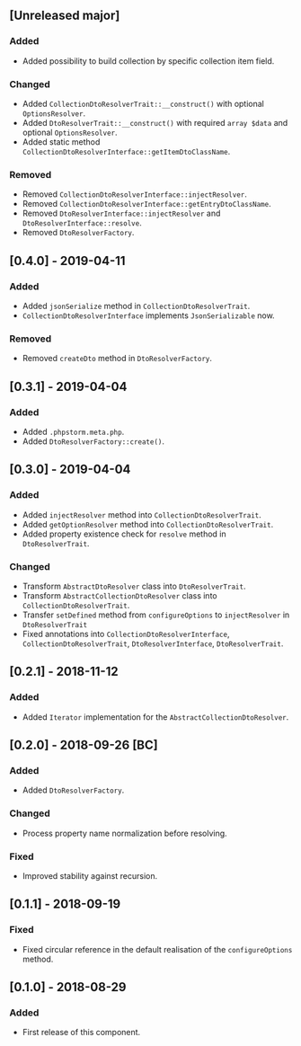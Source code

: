 ## [Unreleased major]
### Added
- Added possibility to build collection by specific collection item field.
### Changed
- Added `CollectionDtoResolverTrait::__construct()` with optional `OptionsResolver`.
- Added `DtoResolverTrait::__construct()` with required `array $data` and optional `OptionsResolver`.
- Added static method `CollectionDtoResolverInterface::getItemDtoClassName`.
### Removed
- Removed `CollectionDtoResolverInterface::injectResolver`.
- Removed `CollectionDtoResolverInterface::getEntryDtoClassName`.
- Removed `DtoResolverInterface::injectResolver` and `DtoResolverInterface::resolve`.
- Removed `DtoResolverFactory`.

## [0.4.0] - 2019-04-11
### Added
- Added `jsonSerialize` method in `CollectionDtoResolverTrait`.
- `CollectionDtoResolverInterface` implements `JsonSerializable` now.
### Removed
- Removed `createDto` method in `DtoResolverFactory`.

## [0.3.1] - 2019-04-04
### Added
- Added `.phpstorm.meta.php`.
- Added `DtoResolverFactory::create()`.

## [0.3.0] - 2019-04-04
### Added
- Added `injectResolver` method into `CollectionDtoResolverTrait`.
- Added `getOptionResolver` method into `CollectionDtoResolverTrait`.
- Added property existence check for `resolve` method in `DtoResolverTrait`.
### Changed
- Transform `AbstractDtoResolver` class into `DtoResolverTrait`.
- Transform `AbstractCollectionDtoResolver` class into `CollectionDtoResolverTrait`.
- Transfer `setDefined` method from `configureOptions` to `injectResolver` in `DtoResolverTrait`
- Fixed annotations into `CollectionDtoResolverInterface`, `CollectionDtoResolverTrait`, 
`DtoResolverInterface`, `DtoResolverTrait`.

## [0.2.1] - 2018-11-12
### Added
- Added `Iterator` implementation for the `AbstractCollectionDtoResolver`.

## [0.2.0] - 2018-09-26 [BC]
### Added
- Added `DtoResolverFactory`.
### Changed
- Process property name normalization before resolving.
### Fixed
- Improved stability against recursion.

## [0.1.1] - 2018-09-19
### Fixed
- Fixed circular reference in the default realisation of the `configureOptions` method.

## [0.1.0] - 2018-08-29
### Added
- First release of this component.
